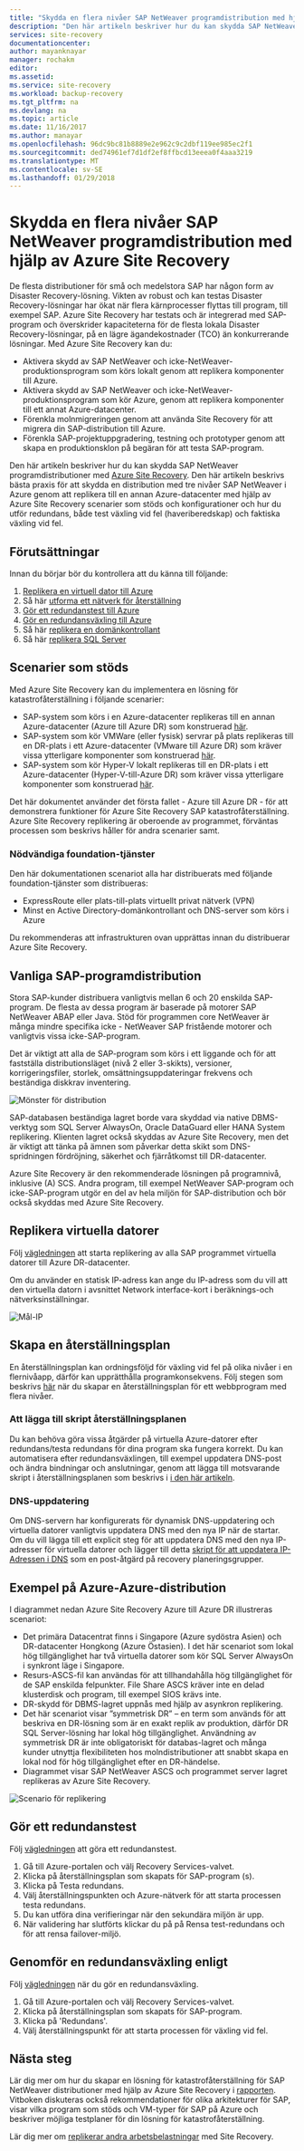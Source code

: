 ```yaml
---
title: "Skydda en flera nivåer SAP NetWeaver programdistribution med hjälp av Azure Site Recovery | Microsoft Docs"
description: "Den här artikeln beskriver hur du kan skydda SAP NetWeaver programdistributioner med hjälp av Azure Site Recovery"
services: site-recovery
documentationcenter: 
author: mayanknayar
manager: rochakm
editor: 
ms.assetid: 
ms.service: site-recovery
ms.workload: backup-recovery
ms.tgt_pltfrm: na
ms.devlang: na
ms.topic: article
ms.date: 11/16/2017
ms.author: manayar
ms.openlocfilehash: 96dc9bc81b8889e2e962c9c2dbf119ee985ec2f1
ms.sourcegitcommit: ded74961ef7d1df2ef8ffbcd13eeea0f4aaa3219
ms.translationtype: MT
ms.contentlocale: sv-SE
ms.lasthandoff: 01/29/2018
---
```

# <a name="protect-a-multi-tier-sap-netweaver-application-deployment-using-azure-site-recovery"></a>Skydda en flera nivåer SAP NetWeaver programdistribution med hjälp av Azure Site Recovery

De flesta distributioner för små och medelstora SAP har någon form av Disaster Recovery-lösning.  Vikten av robust och kan testas Disaster Recovery-lösningar har ökat när flera kärnprocesser flyttas till program, till exempel SAP.  Azure Site Recovery har testats och är integrerad med SAP-program och överskrider kapaciteterna för de flesta lokala Disaster Recovery-lösningar, på en lägre ägandekostnader (TCO) än konkurrerande lösningar.
Med Azure Site Recovery kan du:
* Aktivera skydd av SAP NetWeaver och icke-NetWeaver-produktionsprogram som körs lokalt genom att replikera komponenter till Azure.
* Aktivera skydd av SAP NetWeaver och icke-NetWeaver-produktionsprogram som kör Azure, genom att replikera komponenter till ett annat Azure-datacenter.
* Förenkla molnmigreringen genom att använda Site Recovery för att migrera din SAP-distribution till Azure.
* Förenkla SAP-projektuppgradering, testning och prototyper genom att skapa en produktionsklon på begäran för att testa SAP-program.

Den här artikeln beskriver hur du kan skydda SAP NetWeaver programdistributioner med [Azure Site Recovery](site-recovery-overview.md). Den här artikeln beskrivs bästa praxis för att skydda en distribution med tre nivåer SAP NetWeaver i Azure genom att replikera till en annan Azure-datacenter med hjälp av Azure Site Recovery scenarier som stöds och konfigurationer och hur du utför redundans, både test växling vid fel (haveriberedskap) och faktiska växling vid fel.


## <a name="prerequisites"></a>Förutsättningar
Innan du börjar bör du kontrollera att du känna till följande:

1. [Replikera en virtuell dator till Azure](azure-to-azure-walkthrough-enable-replication.md)
2. Så här [utforma ett nätverk för återställning](site-recovery-azure-to-azure-networking-guidance.md)
3. [Gör ett redundanstest till Azure](azure-to-azure-walkthrough-test-failover.md)
4. [Gör en redundansväxling till Azure](site-recovery-failover.md)
5. Så här [replikera en domänkontrollant](site-recovery-active-directory.md)
6. Så här [replikera SQL Server](site-recovery-sql.md)

## <a name="supported-scenarios"></a>Scenarier som stöds
Med Azure Site Recovery kan du implementera en lösning för katastrofåterställning i följande scenarier:
* SAP-system som körs i en Azure-datacenter replikeras till en annan Azure-datacenter (Azure till Azure DR) som konstruerad [här](https://aka.ms/asr-a2a-architecture).
* SAP-system som kör VMWare (eller fysisk) servrar på plats replikeras till en DR-plats i ett Azure-datacenter (VMware till Azure DR) som kräver vissa ytterligare komponenter som konstruerad [här](https://aka.ms/asr-v2a-architecture).
* SAP-system som kör Hyper-V lokalt replikeras till en DR-plats i ett Azure-datacenter (Hyper-V-till-Azure DR) som kräver vissa ytterligare komponenter som konstruerad [här](https://aka.ms/asr-h2a-architecture).

Det här dokumentet använder det första fallet - Azure till Azure DR - för att demonstrera funktioner för Azure Site Recovery SAP katastrofåterställning. Azure Site Recovery replikering är oberoende av programmet, förväntas processen som beskrivs håller för andra scenarier samt.

### <a name="required-foundation-services"></a>Nödvändiga foundation-tjänster
Den här dokumentationen scenariot alla har distribuerats med följande foundation-tjänster som distribueras:
* ExpressRoute eller plats-till-plats virtuellt privat nätverk (VPN)
* Minst en Active Directory-domänkontrollant och DNS-server som körs i Azure

Du rekommenderas att infrastrukturen ovan upprättas innan du distribuerar Azure Site Recovery.


## <a name="typical-sap-application-deployment"></a>Vanliga SAP-programdistribution
Stora SAP-kunder distribuera vanligtvis mellan 6 och 20 enskilda SAP-program.  De flesta av dessa program är baserade på motorer SAP NetWeaver ABAP eller Java.  Stöd för programmen core NetWeaver är många mindre specifika icke - NetWeaver SAP fristående motorer och vanligtvis vissa icke-SAP-program.  

Det är viktigt att alla de SAP-program som körs i ett liggande och för att fastställa distributionsläget (nivå 2 eller 3-skikts), versioner, korrigeringsfiler, storlek, omsättningsuppdateringar frekvens och beständiga diskkrav inventering.

![Mönster för distribution](./media/site-recovery-sap/sap-typical-deployment.png)

SAP-databasen beständiga lagret borde vara skyddad via native DBMS-verktyg som SQL Server AlwaysOn, Oracle DataGuard eller HANA System replikering. Klienten lagret också skyddas av Azure Site Recovery, men det är viktigt att tänka på ämnen som påverkar detta skikt som DNS-spridningen fördröjning, säkerhet och fjärråtkomst till DR-datacenter.

Azure Site Recovery är den rekommenderade lösningen på programnivå, inklusive (A) SCS. Andra program, till exempel NetWeaver SAP-program och icke-SAP-program utgör en del av hela miljön för SAP-distribution och bör också skyddas med Azure Site Recovery.

## <a name="replicate-virtual-machines"></a>Replikera virtuella datorer
Följ [vägledningen](azure-to-azure-walkthrough-enable-replication.md) att starta replikering av alla SAP programmet virtuella datorer till Azure DR-datacenter.

Om du använder en statisk IP-adress kan ange du IP-adress som du vill att den virtuella datorn i avsnittet Network interface-kort i beräknings-och nätverksinställningar.

![Mål-IP](./media/site-recovery-sap/sap-static-ip.png)


## <a name="creating-a-recovery-plan"></a>Skapa en återställningsplan
En återställningsplan kan ordningsföljd för växling vid fel på olika nivåer i en flernivåapp, därför kan upprätthålla programkonsekvens. Följ stegen som beskrivs [här](site-recovery-create-recovery-plans.md) när du skapar en återställningsplan för ett webbprogram med flera nivåer.

### <a name="adding-scripts-to-the-recovery-plan"></a>Att lägga till skript återställningsplanen
Du kan behöva göra vissa åtgärder på virtuella Azure-datorer efter redundans/testa redundans för dina program ska fungera korrekt. Du kan automatisera efter redundansväxlingen, till exempel uppdatera DNS-post och ändra bindningar och anslutningar, genom att lägga till motsvarande skript i återställningsplanen som beskrivs i [i den här artikeln](site-recovery-how-to-add-vmmscript.md).

### <a name="dns-update"></a>DNS-uppdatering
Om DNS-servern har konfigurerats för dynamisk DNS-uppdatering och virtuella datorer vanligtvis uppdatera DNS med den nya IP när de startar. Om du vill lägga till ett explicit steg för att uppdatera DNS med den nya IP-adresser för virtuella datorer och lägger till detta [skript för att uppdatera IP-Adressen i DNS](https://aka.ms/asr-dns-update) som en post-åtgärd på recovery planeringsgrupper.  

## <a name="example-azure-to-azure-deployment"></a>Exempel på Azure-Azure-distribution
I diagrammet nedan Azure Site Recovery Azure till Azure DR illustreras scenariot:
* Det primära Datacentrat finns i Singapore (Azure sydöstra Asien) och DR-datacenter Hongkong (Azure Östasien).  I det här scenariot som lokal hög tillgänglighet har två virtuella datorer som kör SQL Server AlwaysOn i synkront läge i Singapore.
* Resurs-ASCS-fil kan användas för att tillhandahålla hög tillgänglighet för de SAP enskilda felpunkter. File Share ASCS kräver inte en delad klusterdisk och program, till exempel SIOS krävs inte.
* DR-skydd för DBMS-lagret uppnås med hjälp av asynkron replikering.
* Det här scenariot visar ”symmetrisk DR” – en term som används för att beskriva en DR-lösning som är en exakt replik av produktion, därför DR SQL Server-lösning har lokal hög tillgänglighet. Användning av symmetrisk DR är inte obligatoriskt för databas-lagret och många kunder utnyttja flexibiliteten hos molndistributioner att snabbt skapa en lokal nod för hög tillgänglighet efter en DR-händelse.
* Diagrammet visar SAP NetWeaver ASCS och programmet server lagret replikeras av Azure Site Recovery.

![Scenario för replikering](./media/site-recovery-sap/sap-replication-scenario.png)

## <a name="doing-a-test-failover"></a>Gör ett redundanstest
Följ [vägledningen](azure-to-azure-walkthrough-test-failover.md) att göra ett redundanstest.

1.  Gå till Azure-portalen och välj Recovery Services-valvet.
2.  Klicka på återställningsplan som skapats för SAP-program (s).
3.  Klicka på Testa redundans.
4.  Välj återställningspunkten och Azure-nätverk för att starta processen testa redundans.
5.  Du kan utföra dina verifieringar när den sekundära miljön är upp.
6.  När validering har slutförts klickar du på på Rensa test-redundans och för att rensa failover-miljö.

## <a name="doing-a-failover"></a>Genomför en redundansväxling enligt
Följ [vägledningen](site-recovery-failover.md) när du gör en redundansväxling.

1.  Gå till Azure-portalen och välj Recovery Services-valvet.
2.  Klicka på återställningsplan som skapats för SAP-program.
3.  Klicka på 'Redundans'.
4.  Välj återställningspunkt för att starta processen för växling vid fel.

## <a name="next-steps"></a>Nästa steg
Lär dig mer om hur du skapar en lösning för katastrofåterställning för SAP NetWeaver distributioner med hjälp av Azure Site Recovery i [rapporten](http://aka.ms/asr-sap). Vitboken diskuteras också rekommendationer för olika arkitekturer för SAP, visar vilka program som stöds och VM-typer för SAP på Azure och beskriver möjliga testplaner för din lösning för katastrofåterställning.

Lär dig mer om [replikerar andra arbetsbelastningar](site-recovery-workload.md) med Site Recovery.
